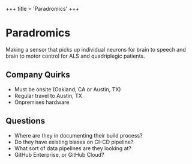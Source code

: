 +++
title = 'Paradromics'
+++
# Paradromics

Making a sensor that picks up individual neurons for brain to speech and brain to motor control for ALS and quadriplegic patients.

## Company Quirks

* Must be onsite (Oakland, CA or Austin, TX)
* Regular travel to Austin, TX
* Onpremises hardware

## Questions

* Where are they in documenting their build process?
* Do they have existing biases on CI-CD pipeline?
* What sort of data pipelines are they looking at?
* GitHub Enterprise, or GitHub Cloud?
